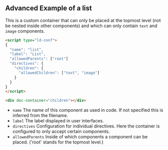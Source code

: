 ## Advanced Example of a list

This is a custom container that can only be placed at the topmost level (not be nested inside other components) and which can only contain `text` and `image` components.

```html
<script type="ld-conf">
{
  "name": "list",
  "label": "List",
  "allowedParents": ["root"]
  "directives": {
    "children": {
      "allowedChildren": ["text", "image"]
    }
  }
}
</script>

<div doc-container="children"></div>
```

- `name` The name of this component as used in code. If not specified this is inferred from the filename.
- `label` The label displayed in user interfaces.
- `directives` Configuration for individual directives. Here the container is configured to only accept certain components.
- `allowedParents` Inside of which components a component can be placed. ('root' stands for the topmost level.)
